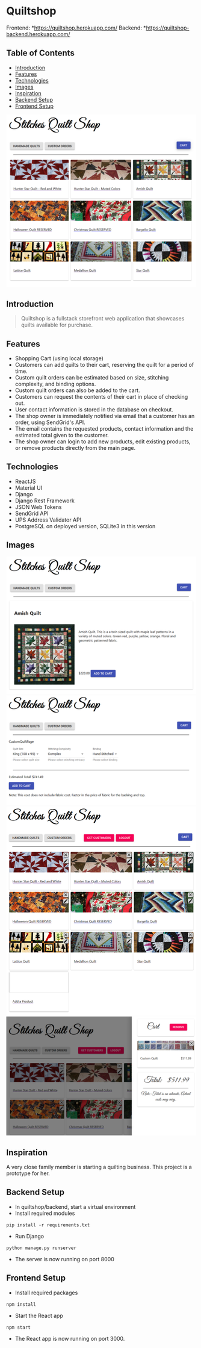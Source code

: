 # Quiltshop
Frontend:
*https://quiltshop.herokuapp.com/
Backend:
*https://quiltshop-backend.herokuapp.com/

## Table of Contents
* [Introduction](#Introduction)
* [Features](#Features)
* [Technologies](#Technologies)
* [Images](#Images)
* [Inspiration](#Inspiration)
* [Backend Setup](#Backend-Setup)
* [Frontend Setup](#Frontend-Setup)

![Product Page](./Screenshots/products.png)

## Introduction
>Quiltshop is a fullstack storefront web application that showcases quilts available for purchase.

## Features
* Shopping Cart (using local storage)
* Customers can add quilts to their cart, reserving the quilt for a period of time.
* Custom quilt orders can be estimated based on size, stitching complexity, and binding options.
* Custom quilt orders can also be added to the cart.
* Customers can request the contents of their cart in place of checking out.
* User contact information is stored in the database on checkout.
* The shop owner is immediately notified via email that a customer has an order, using SendGrid's API.
* The email contains the requested products, contact information and the estimated total given to the customer.
* The shop owner can login to add new products, edit existing products, or remove products directly from the main page.

## Technologies
* ReactJS
* Material UI
* Django
* Django Rest Framework
* JSON Web Tokens
* SendGrid API
* UPS Address Validator API
* PostgreSQL on deployed version, SQLite3 in this version

## Images
![Product Details](./Screenshots/detail.png)
![Custom Order](./Screenshots/custom.png)
![Logged In Owner](./Screenshots/login.png)
![Shopping Cart](./Screenshots/cart.png)

## Inspiration
A very close family member is starting a quilting business. This project is a prototype for her.

## Backend Setup
* In quiltshop/backend, start a virtual environment
* Install required modules
```
pip install -r requirements.txt
```
* Run Django
```
python manage.py runserver
```
* The server is now running on port 8000

## Frontend Setup
* Install required packages
```
npm install
```
* Start the React app
```
npm start
```
* The React app is now running on port 3000.
